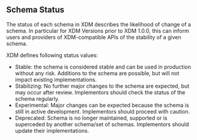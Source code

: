 ## Schema Status

The status of each schema in XDM describes the likelihood of change of a schema.
In particular for XDM Versions prior to XDM 1.0.0, this can inform users and providers of XDM-compatible APIs of the stability of a given schema.

XDM defines following status values:

- Stable: the schema is considered stable and can be used in production without any risk. Additions to the schema are possible, but will not impact existing implementations.
- Stabilizing: No further major changes to the schema are expected, but may occur after review. Implementors should check the status of the schema regularly.
- Experimental: Major changes can be expected because the schema is still in active development. Implementors should proceed with caution.
- Deprecated: Schema is no longer maintained, supported or is superceded by another schema/set of schemas. Implementors should update their implementations.
